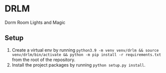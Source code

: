 # DRLM
Dorm Room Lights and Magic

## Setup
1. Create a virtual env by running 
`python3.9 -m venv venv/drlm && source venv/drlm/bin/activate && python -m pip install -r requirements.txt` from the root of 
the repository.
2. Install the project packages by running `python setup.py install`.